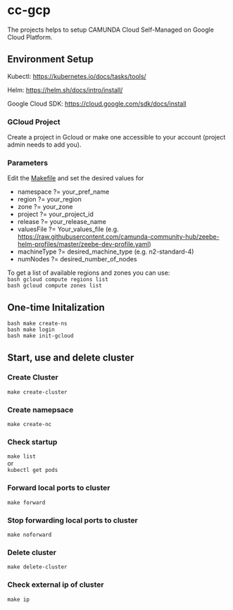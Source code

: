 # cc-gcp

The projects helps to setup CAMUNDA Cloud Self-Managed on Google Cloud Platform.


## Environment Setup

Kubectl: https://kubernetes.io/docs/tasks/tools/

Helm: https://helm.sh/docs/intro/install/

Google Cloud SDK: https://cloud.google.com/sdk/docs/install


### GCloud Project
Create a project in Gcloud or make one accessible to your account (project admin needs to add you).

### Parameters

Edit the [Makefile](/Makefile) and set the desired values for 

- namespace ?= your_pref_name   
- region ?= your_region   
- zone ?= your_zone   
- project ?= your_project_id   
- release ?= your_release_name  
- valuesFile ?= Your_values_file (e.g. https://raw.githubusercontent.com/camunda-community-hub/zeebe-helm-profiles/master/zeebe-dev-profile.yaml)  
- machineType ?= desired_machine_type (e.g. n2-standard-4)  
- numNodes ?= desired_number_of_nodes

To get a list of available regions and zones you can use:  
```bash gcloud compute regions list```   
```bash gcloud compute zones list```

## One-time Initalization
```bash make create-ns```  
```bash make login```  
```bash make init-gcloud```    


## Start, use and delete cluster

### Create Cluster
```make create-cluster```

### Create namepsace
```make create-nc```

### Check startup
```make list```  
or  
```kubectl get pods```

### Forward local ports to cluster
```make forward```

### Stop forwarding local ports to cluster
```make noforward```

### Delete cluster
```make delete-cluster```

### Check external ip of cluster
```make ip```